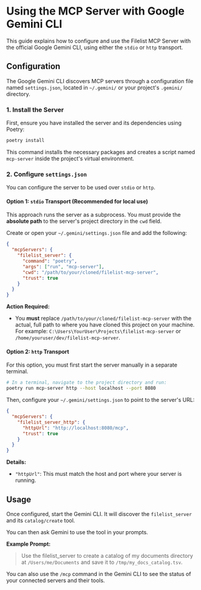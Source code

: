 # Using the MCP Server with Google Gemini CLI

This guide explains how to configure and use the Filelist MCP Server with the official Google Gemini CLI, using either the `stdio` or `http` transport.

## Configuration

The Google Gemini CLI discovers MCP servers through a configuration file named `settings.json`, located in `~/.gemini/` or your project's `.gemini/` directory.

### 1. Install the Server

First, ensure you have installed the server and its dependencies using Poetry:

```bash
poetry install
```

This command installs the necessary packages and creates a script named `mcp-server` inside the project's virtual environment.

### 2. Configure `settings.json`

You can configure the server to be used over `stdio` or `http`.

#### Option 1: `stdio` Transport (Recommended for local use)

This approach runs the server as a subprocess. You must provide the **absolute path** to the server's project directory in the `cwd` field.

Create or open your `~/.gemini/settings.json` file and add the following:

```json
{
  "mcpServers": {
    "filelist_server": {
      "command": "poetry",
      "args": ["run", "mcp-server"],
      "cwd": "/path/to/your/cloned/filelist-mcp-server",
      "trust": true
    }
  }
}
```

**Action Required:**
-   You **must** replace `/path/to/your/cloned/filelist-mcp-server` with the actual, full path to where you have cloned this project on your machine. For example: `C:\Users\YourUser\Projects\filelist-mcp-server` or `/home/youruser/dev/filelist-mcp-server`.

#### Option 2: `http` Transport

For this option, you must first start the server manually in a separate terminal.

```bash
# In a terminal, navigate to the project directory and run:
poetry run mcp-server http --host localhost --port 8080
```

Then, configure your `~/.gemini/settings.json` to point to the server's URL:

```json
{
  "mcpServers": {
    "filelist_server_http": {
      "httpUrl": "http://localhost:8080/mcp",
      "trust": true
    }
  }
}
```

**Details:**
-   `"httpUrl"`: This must match the host and port where your server is running.

## Usage

Once configured, start the Gemini CLI. It will discover the `filelist_server` and its `catalog/create` tool.

You can then ask Gemini to use the tool in your prompts.

**Example Prompt:**

> Use the filelist_server to create a catalog of my documents directory at `/Users/me/Documents` and save it to `/tmp/my_docs_catalog.tsv`.

You can also use the `/mcp` command in the Gemini CLI to see the status of your connected servers and their tools.
